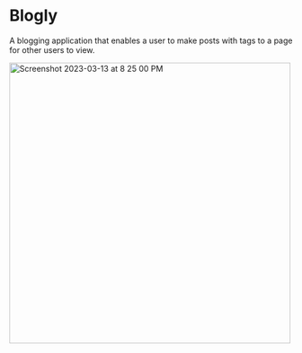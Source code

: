 # Blogly

A blogging application that enables a user to make posts with tags to a page for other users to view.

<img width="500" alt="Screenshot 2023-03-13 at 8 25 00 PM" src="https://user-images.githubusercontent.com/121631380/224861274-d4218dc6-bdd6-4caa-8e17-8778db85eaa4.png">
